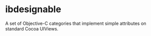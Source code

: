 # ibdesignable
A set of Objective-C categories that implement simple attributes on standard Cocoa UIViews.
